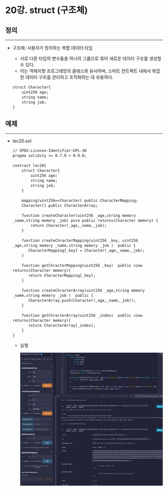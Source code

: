 # 20강. struct (구조체)

## 정의

---

- 구조체: 사용자가 정의하는 복합 데이터 타입
    - 서로 다른 타입의 변수들을 하나의 그룹으로 묶어 새로운 데이터 구조를 생성할 수 있다.
    - 이는 객체지향 프로그래밍의 클래스와 유사하며, 스마트 컨트랙트 내에서 복잡한 데이터 구조를 관리하고 조직화하는 데 유용하다.
    
    ```solidity
    struct Character{
        uint256 age;
        string name;
        string job;
    }
    ```
    

## 예제

---

- lec20.sol
    
    ```solidity
    // SPDX-License-Identifier:GPL-30
    pragma solidity >= 0.7.0 < 0.9.0;
    
    contract lec20{
        struct Character{
            uint256 age;
            string name;
            string job;
        }
        
        mapping(uint256=>Character) public CharacterMapping;
        Character[] public CharacterArray;
        
        function createCharacter(uint256 _age,string memory _name,string memory _job) pure public returns(Character memory) {
            return Character(_age,_name,_job);
        }
        
        function createChracterMapping(uint256 _key, uint256 _age,string memory _name,string memory _job )  public {
           CharacterMapping[_key] = Character(_age,_name,_job);
        }
        
        function getChracterMapping(uint256 _key)  public view returns(Character memory){
           return CharacterMapping[_key];
        }
        
        function createChracterArray(uint256 _age,string memory _name,string memory _job )  public {
           CharacterArray.push(Character(_age,_name,_job));
        }
        
        function getChracterArray(uint256 _index)  public view returns(Character memory){
           return CharacterArray[_index];
        }
    }
    ```
    
    - 실행
        
        ![image.png](./image/20/image.png)
